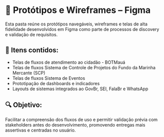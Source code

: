 # 🎨 Protótipos e Wireframes – Figma

Esta pasta reúne os protótipos navegáveis, wireframes e telas de alta fidelidade desenvolvidos em Figma como parte de processos de discovery e validação de requisitos.

## 📌 Itens contidos:
- Telas de fluxos de atendimento ao cidadão - BOTMauá
- Telas de fluxos Sistema de Controle de Projetos do Fundo da Marinha Mercante (SCP)
- Telas de fluxos Sistema de Eventos
- Prototipação de dashboards e indicadores
- Layouts de sistemas integrados ao GovBr, SEI, FalaBr e WhatsApp

## 🔍 Objetivo:
Facilitar a compreensão dos fluxos de uso e permitir validação prévia com stakeholders antes do desenvolvimento, promovendo entregas mais assertivas e centradas no usuário.


